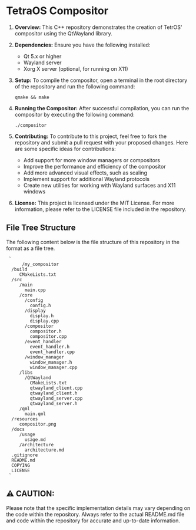 # TetraOS Compositor


1. **Overview:** This C++ repository demonstrates the creation of TetrOS' compositor using the QtWayland library.


2. **Dependencies:** Ensure you have the following installed:

     - Qt 5.x or higher
     - Wayland server
     - Xorg X server (optional, for running on X11)
  

3. **Setup:** To compile the compositor, open a terminal in the root directory of the repository and run the following command:

      `qmake && make`


4. **Running the Compositor:** After successful compilation, you can run the compositor by executing the following command:

      `./compositor`

5. **Contributing:** To contribute to this project, feel free to fork the repository and submit a pull request with your proposed changes. Here are some specific ideas for contributions:

      - Add support for more window managers or compositors
      - Improve the performance and efficiency of the compositor
      - Add more advanced visual effects, such as scaling
      - Implement support for additional Wayland protocols
      - Create new utilities for working with Wayland surfaces and X11 windows
  
6. **License:** This project is licensed under the MIT License. For more information, please refer to the LICENSE file included in the repository.

## File Tree Structure

The following content below is the file structure of this repository in the format as a file tree.

     `
          /my_compositor
      /build
         CMakeLists.txt
      /src
         /main
           main.cpp
         /core
           /config
             config.h
           /display
             display.h
             display.cpp
           /compositor
             compositor.h
             compositor.cpp
           /event_handler
             event_handler.h
             event_handler.cpp
           /window_manager
             window_manager.h
             window_manager.cpp
         /libs
           /QtWayland
             CMakeLists.txt
             qtwayland_client.cpp
             qtwayland_client.h
             qtwayland_server.cpp
             qtwayland_server.h
         /qml
           main.qml
      /resources
         compositor.png
      /docs
         /usage
           usage.md
         /architecture
           architecture.md
      .gitignore
      README.md
      COPYING
      LICENSE
     `

## ⚠️ CAUTION:

Please note that the specific implementation details may vary depending on the code within the repository. Always refer to the actual README.md file and code within the repository for accurate and up-to-date information.




   
     
